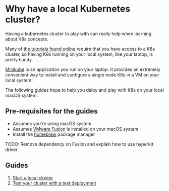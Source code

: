 # Why have a local Kubernetes cluster?
Having a kubernetes cluster to play with can really help when learning about
K8s concepts.

Many of [the tutorials found online](https://kubernetes.io/docs/tutorials/)
require that you have access to a K8s cluster, so having K8s running on your
local system, like your laptop, is pretty handy.

[Minikube](https://github.com/kubernetes/minikube) is an application you run on
your laptop. It provides an extremely convenient way to install and configure a
single node K8s in a VM on your local system!

The following guides hope to help you deloy and play with K8s on your local
macOS system.

## Pre-requisites for the guides
* Assumes you're using macOS system
* Assumes [VMware Fusion](https://www.vmware.com/products/fusion.html) is
installed on your macOS system
* Install the [homebrew](https://brew.sh/) package manager

TODO: Remove dependency on Fusion and explain how to use hyperkit driver

## Guides
1. [Start a local cluster](1-deploy-a-local-cluster.md)
2. [Test your cluster with a test deployment](2-test-deployment.md)